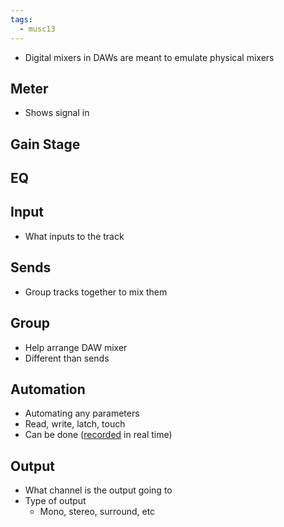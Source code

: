```yaml
---
tags:
  - musc13
---
```

- Digital mixers in DAWs are meant to emulate physical mixers
## Meter
- Shows signal in
## Gain Stage
## EQ
## Input
- What inputs to the track
## Sends
- Group tracks together to mix them
## Group
- Help arrange DAW mixer
- Different than sends
## Automation
- Automating any parameters 
- Read, write, latch, touch
- Can be done ([recorded](Recording.md) in real time)
## Output
- What channel is the output going to
- Type of output
	- Mono, stereo, surround, etc